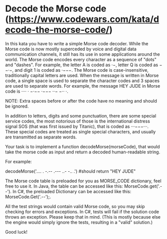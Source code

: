 # Decode the Morse code (https://www.codewars.com/kata/decode-the-morse-code/)

In this kata you have to write a simple Morse code decoder. While the Morse code is now mostly superceded by voice and digital data communication channels, it still has its use in some applications around the world.
The Morse code encodes every character as a sequence of "dots" and "dashes". For example, the letter A is coded as ·−, letter Q is coded as −−·−, and digit 1 is coded as ·−−−. The Morse code is case-insensitive, traditionally capital letters are used. When the message is written in Morse code, a single space is used to separate the character codes and 3 spaces are used to separate words. For example, the message HEY JUDE in Morse code is ···· · −·−− ·−−− ··− −·· ·.

NOTE: Extra spaces before or after the code have no meaning and should be ignored.

In addition to letters, digits and some punctuation, there are some special service codes, the most notorious of those is the international distress signal SOS (that was first issued by Titanic), that is coded as ···−−−···. These special codes are treated as single special characters, and usually are transmitted as separate words.

Your task is to implement a function decodeMorse(morseCode), that would take the morse code as input and return a decoded human-readable string.

For example:

decodeMorse('.... . -.--   .--- ..- -.. .')
#should return "HEY JUDE"


The Morse code table is preloaded for you as MORSE_CODE dictionary, feel free to use it. In Java, the table can be accessed like this: MorseCode.get('.--'). In C#, the preloaded Dictionary can be accessed like this: MorseCode.Get('.--');.

All the test strings would contain valid Morse code, so you may skip checking for errors and exceptions.
In C#, tests will fail if the solution code throws an exception. Please keep that in mind. (This is mostly because else the engine would simply ignore the tests, resulting in a "valid" solution.)

Good luck!